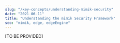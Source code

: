 ```yaml
---
slug: "/key-concepts/understanding-mimik-security"
date: "2021-06-11"
title: "Understanding the mimik Security Framework"
seo: "mimik, edge, edgeEngine"
---
```


[TO BE PROVIDED]